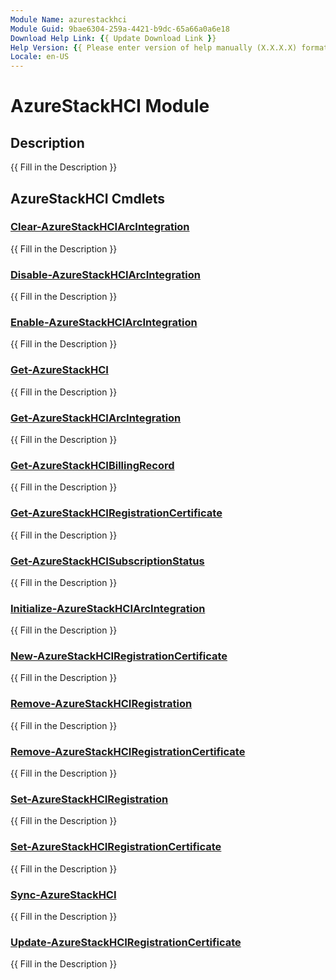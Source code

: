 ```yaml
---
Module Name: azurestackhci
Module Guid: 9bae6304-259a-4421-b9dc-65a66a0a6e18
Download Help Link: {{ Update Download Link }}
Help Version: {{ Please enter version of help manually (X.X.X.X) format }}
Locale: en-US
---
```


# AzureStackHCI Module
## Description
{{ Fill in the Description }}

## AzureStackHCI Cmdlets
### [Clear-AzureStackHCIArcIntegration](Clear-AzureStackHCIArcIntegration.md)
{{ Fill in the Description }}

### [Disable-AzureStackHCIArcIntegration](Disable-AzureStackHCIArcIntegration.md)
{{ Fill in the Description }}

### [Enable-AzureStackHCIArcIntegration](Enable-AzureStackHCIArcIntegration.md)
{{ Fill in the Description }}

### [Get-AzureStackHCI](Get-AzureStackHCI.md)
{{ Fill in the Description }}

### [Get-AzureStackHCIArcIntegration](Get-AzureStackHCIArcIntegration.md)
{{ Fill in the Description }}

### [Get-AzureStackHCIBillingRecord](Get-AzureStackHCIBillingRecord.md)
{{ Fill in the Description }}

### [Get-AzureStackHCIRegistrationCertificate](Get-AzureStackHCIRegistrationCertificate.md)
{{ Fill in the Description }}

### [Get-AzureStackHCISubscriptionStatus](Get-AzureStackHCISubscriptionStatus.md)
{{ Fill in the Description }}

### [Initialize-AzureStackHCIArcIntegration](Initialize-AzureStackHCIArcIntegration.md)
{{ Fill in the Description }}

### [New-AzureStackHCIRegistrationCertificate](New-AzureStackHCIRegistrationCertificate.md)
{{ Fill in the Description }}

### [Remove-AzureStackHCIRegistration](Remove-AzureStackHCIRegistration.md)
{{ Fill in the Description }}

### [Remove-AzureStackHCIRegistrationCertificate](Remove-AzureStackHCIRegistrationCertificate.md)
{{ Fill in the Description }}

### [Set-AzureStackHCIRegistration](Set-AzureStackHCIRegistration.md)
{{ Fill in the Description }}

### [Set-AzureStackHCIRegistrationCertificate](Set-AzureStackHCIRegistrationCertificate.md)
{{ Fill in the Description }}

### [Sync-AzureStackHCI](Sync-AzureStackHCI.md)
{{ Fill in the Description }}

### [Update-AzureStackHCIRegistrationCertificate](Update-AzureStackHCIRegistrationCertificate.md)
{{ Fill in the Description }}

